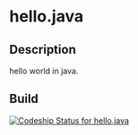 # hello.java

## Description

hello world in java.


## Build

[![Codeship Status for hello.java](https://www.codeship.io/projects/402adc80-a845-0131-581a-66ab2b41b5f4/status)](https://www.codeship.io/projects/19114)


